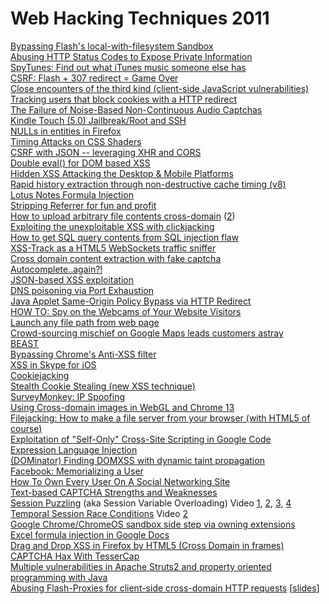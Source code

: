 # Web Hacking Techniques 2011

[Bypassing Flash's local-with-filesystem Sandbox](http://xs-sniper.com/blog/2011/01/04/bypassing-flash%E2%80%99s-local-with-filesystem-sandbox/) \
[Abusing HTTP Status Codes to Expose Private Information](https://grepular.com/Abusing_HTTP_Status_Codes_to_Expose_Private_Information) \
[SpyTunes: Find out what iTunes music someone else has](http://andrewmcafee.org/2011/02/mcafee-apple-itunes-privacy-hole-violation/) \
[CSRF: Flash + 307 redirect = Game Over](http://lists.webappsec.org/pipermail/websecurity_lists.webappsec.org/2011-February/007533.html) \
[Close encounters of the third kind (client-side JavaScript vulnerabilities)](https://tinyurl.com/5w6koqj) \
[Tracking users that block cookies with a HTTP redirect](https://elie.im/blog/security/tracking-users-that-block-cookies-with-a-http-redirect/) \
[The Failure of Noise-Based Non-Continuous Audio Captchas](https://elie.im/publication/the-failure-of-noise-based-non-continuous-audio-captchas) \
[Kindle Touch (5.0) Jailbreak/Root and SSH](http://yifan.lu/2011/12/10/kindle-touch-5-0-jailbreakroot-and-ssh/) \
[NULLs in entities in Firefox](http://www.thespanner.co.uk/2011/12/05/nulls-in-entities-in-firefox/) \
[Timing Attacks on CSS Shaders](http://www.schemehostport.com/2011/12/timing-attacks-on-css-shaders.html) \
[CSRF with JSON -- leveraging XHR and CORS](https://shreeraj.blogspot.com/2011/11/csrf-with-json-leveraging-xhr-and-cors_28.html) \
[Double eval() for DOM based XSS](https://shreeraj.blogspot.com/2011/12/double-eval-for-dom-based-xss.html) \
[Hidden XSS Attacking the Desktop & Mobile Platforms](http://kyleosborn.org/2011/10/09/the-hidden-xss-attacking-the-desktop-mobile-platforms-slides-video/) \
[Rapid history extraction through non-destructive cache timing (v8)](http://lcamtuf.coredump.cx/cachetime/) \
[Lotus Notes Formula Injection](https://aboulton.blogspot.com/2011/11/new-type-of-vulnerability-lotus-notes.html) \
[Stripping Referrer for fun and profit](http://blog.kotowicz.net/2011/10/stripping-referrer-for-fun-and-profit.html) \
[How to upload arbitrary file contents cross-domain](http://blog.kotowicz.net/2011/04/how-to-upload-arbitrary-file-contents.html) ([2](http://blog.kotowicz.net/2011/05/cross-domain-arbitrary-file-upload.html)) \
[Exploiting the unexploitable XSS with clickjacking](http://blog.kotowicz.net/2011/03/exploiting-unexploitable-xss-with.html) \
[How to get SQL query contents from SQL injection flaw](http://blog.kotowicz.net/2011/01/how-to-get-sql-query-contents-from-sql.html) \
[XSS-Track as a HTML5 WebSockets traffic sniffer](http://blog.kotowicz.net/2011/01/xss-track-as-html5-websockets-traffic.html) \
[Cross domain content extraction with fake captcha](http://blog.kotowicz.net/2011/07/cross-domain-content-extraction-with.html) \
[Autocomplete..again?!](http://blog.mindedsecurity.com/2011/10/autocompleteagain.html) \
[JSON-based XSS exploitation](http://blog.watchfire.com/wfblog/2011/10/json-based-xss-exploitation.html) \
[DNS poisoning via Port Exhaustion](http://blog.watchfire.com/wfblog/2011/10/dns-poisoning-via-port-exhaustion.html) \
[Java Applet Same-Origin Policy Bypass via HTTP Redirect](https://nealpoole.com/blog/2011/10/java-applet-same-origin-policy-bypass-via-http-redirect/) \
[HOW TO: Spy on the Webcams of Your Website Visitors](https://www.feross.org/webcam-spy/) \
[Launch any file path from web page](https://vttynotes.blogspot.com/2011/10/cve-2011-3230-launch-any-file-path-from.html) \
[Crowd-sourcing mischief on Google Maps leads customers astray](https://nakedsecurity.sophos.com/2011/09/07/crowd-sourcing-mischief-on-google-maps-leads-customers-astray/) \
[BEAST](https://vnhacker.blogspot.com/2011/09/beast.html) \
[Bypassing Chrome's Anti-XSS filter](http://blog.securitee.org/?p=37) \
[XSS in Skype for iOS](https://superevr.com/blog/2011/xss-in-skype-for-ios/) \
[Cookiejacking](https://sites.google.com/site/tentacoloviola/) \
[Stealth Cookie Stealing (new XSS technique)](http://pauldotcom.com/2011/05/stealth-cookie-stealing-new-xs.html) \
[SurveyMonkey: IP Spoofing](http://blog.c22.cc/2011/04/22/surveymonkey-ip-spoofing/) \
[Using Cross-domain images in WebGL and Chrome 13](https://blog.chromium.org/2011/07/using-cross-domain-images-in-webgl-and.html) \
[Filejacking: How to make a file server from your browser (with HTML5 of course)](http://blog.kotowicz.net/2011/04/how-to-make-file-server-from-your.html) \
[Exploitation of "Self-Only" Cross-Site Scripting in Google Code](https://amolnaik4.blogspot.com/2011/03/exploitation-of-self-only-cross-site.html) \
[Expression Language Injection](https://docs.google.com/document/d/1dc1xxO8UMFaGLOwgkykYdghGWm_2Gn0iCrxFsympqcE/edit?hl=en_US&pli=1) \
[(DOMinator) Finding DOMXSS with dynamic taint propagation](https://code.google.com/p/dominator/) \
[Facebook: Memorializing a User](https://jeremiahgrossman.blogspot.com/2011/03/robert-rsnake-hansen-age-34-has-passed.html) \
[How To Own Every User On A Social Networking Site](https://blog.whitehatsec.com/how-to-own-every-user-on-a-social-networking-site/) \
[Text-based CAPTCHA Strengths and Weaknesses](https://elie.im/publication/text-based-captcha-strengths-and-weaknesses) \
[Session Puzzling](https://code.google.com/p/puzzlemall/downloads/list) (aka Session Variable Overloading) Video [1](https://www.youtube.com/watch?v=HeP54b52IeQ), [2](https://www.youtube.com/watch?v=iTcOooHbgog), [3](https://www.youtube.com/watch?v=ikIyInm0wAg), [4](https://www.youtube.com/watch?v=-DackF8HsIE) \
[Temporal Session Race Conditions](https://www.youtube.com/watch?v=woWECWwrsSk) Video [2](https://www.youtube.com/watch?v=3k_eJ1bcCro) \
[Google Chrome/ChromeOS sandbox side step via owning extensions](https://media.blackhat.com/bh-us-11/Johansen/BH_US_11_JohnasenOsborn_Hacking_Google_WP.pdf) \
[Excel formula injection in Google Docs](https://dsecrg.blogspot.com/2011/12/excel-formula-injection-in-google-docs.html) \
[Drag and Drop XSS in Firefox by HTML5 (Cross Domain in frames)](https://soroush.secproject.com/blog/2011/12/drag-and-drop-xss-in-firefox-by-html5-cross-domain-in-frames/) \
[CAPTCHA Hax With TesserCap](https://gursevkalra.blogspot.com/2011/11/captcha-hax-with-tessercap.html) \
[Multiple vulnerabilities in Apache Struts2 and property oriented programming with Java](https://websec.wordpress.com/2012/01/04/multiple-vulnerabilities-in-apache-struts2-and-property-oriented-programming-with-java/) \
[Abusing Flash-Proxies for client-side cross-domain HTTP requests](http://polyboy.net/docs/2011_DIMVA_Flash_crossdomain_proxies.pdf) [[slides](http://polyboy.net/docs/Talks/2011_Bitingthehandthatservesyou_DIMVA.pdf)]
